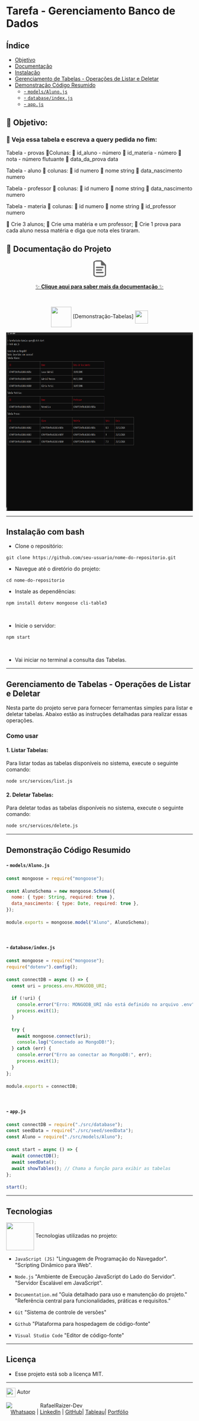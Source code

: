# Tarefa - Gerenciamento Banco de Dados

## Índice

- [Objetivo](#-objetivo)
- [Documentação](#-documentação-do-projeto)
- [Instalação](#instalação-com-bash)
- [Gerenciamento de Tabelas - Operações de Listar e Deletar](#gerenciamento-de-tabelas---operações-de-listar-e-deletar)
- [Demonstração Código Resumido](#demonstração-código-resumido)
  - [- `models/Aluno.js`](#--modelsalunojs)
  - [- `database/index.js`](#--databaseindexjs)
  - [- `app.js`](#--appjs)

## 🌟 Objetivo:

### 🎯 Veja essa tabela e escreva a query pedida no fim:

Tabela - provas
📍Colunas:
📍 id_aluno - número
📍 id_materia - número
📍 nota - número flutuante
📍 data_da_prova data

Tabela - aluno
📍 colunas:
📍 id numero
📍 nome string
📍 data_nascimento numero

Tabela - professor
📍 colunas:
📍 id numero
📍 nome string
📍 data_nascimento numero

Tabela - materia
📍 colunas:
📍 id numero
📍 nome string
📍 id_professor numero

🎯 Crie 3 alunos;
🎯 Crie uma matéria e um professor;
🎯 Crie 1 prova para cada aluno nessa matéria e diga que nota eles tiraram.

## 📖 Documentação do Projeto

 <div align="center">

<img src ="././public/assets/images/doc.png" alt="Descrição da Imagem" height="45">

[✨ **Clique aqui para saber mais da documentação** ✨](https://github.com/RaizerTechDev/tarefaStackX-tabelas-query/blob/master/Documentation.md)

<br>

<div align="center">
  
<img src= "https://media.giphy.com/media/3zSF3Gnr7cxMbi6WoP/giphy.gif" align="center" height="55" width="55"> [Demonstração-Tabelas] <img src= "https://media.giphy.com/media/E5DzZsofmgxc9wjbhX/giphy.gif" align="center" height="35" width="35">

<img height="480em" src="././public/assets/images/readme-tabelas-query.png"  align="center">

<br>

---

<div align="left">

## Instalação com bash

- Clone o repositório:

```
git clone https://github.com/seu-usuario/nome-do-repositorio.git
```

- Navegue até o diretório do projeto:

```
cd nome-do-repositorio
```

- Instale as dependências:

```
npm install dotenv mongoose cli-table3
```

<br>

- Inicie o servidor:

```
npm start
```

<br>

- Vai iniciar no terminal a consulta das Tabelas.

---

## Gerenciamento de Tabelas - Operações de Listar e Deletar

Nesta parte do projeto serve para fornecer ferramentas simples para listar e deletar tabelas. Abaixo estão as instruções detalhadas para realizar essas operações.

### Como usar

#### 1. Listar Tabelas:

Para listar todas as tabelas disponíveis no sistema, execute o seguinte comando:

```bash
node src/services/list.js
```

#### 2. Deletar Tabelas:

Para deletar todas as tabelas disponíveis no sistema, execute o seguinte comando:

```bash
node src/services/delete.js
```

---

## Demonstração Código Resumido

#### - `models/Aluno.js`

```javascript
const mongoose = require("mongoose");

const AlunoSchema = new mongoose.Schema({
  nome: { type: String, required: true },
  data_nascimento: { type: Date, required: true },
});

module.exports = mongoose.model("Aluno", AlunoSchema);
```

<br>

#### - `database/index.js`

```javascript
const mongoose = require("mongoose");
require("dotenv").config();

const connectDB = async () => {
  const uri = process.env.MONGODB_URI;

  if (!uri) {
    console.error("Erro: MONGODB_URI não está definido no arquivo .env");
    process.exit(1);
  }

  try {
    await mongoose.connect(uri);
    console.log("Conectado ao MongoDB!");
  } catch (err) {
    console.error("Erro ao conectar ao MongoDB:", err);
    process.exit(1);
  }
};

module.exports = connectDB;
```

<br>

#### - `app.js`

```javascript
const connectDB = require("./src/database");
const seedData = require("./src/seed/seedData");
const Aluno = require("./src/models/Aluno");

const start = async () => {
  await connectDB();
  await seedData();
  await showTables(); // Chama a função para exibir as tabelas
};

start();
```

---

## Tecnologias

<img src="https://media.giphy.com/media/iT138SodaACo9LImgi/giphy.gif" align="center" height="75" width="75"> Tecnologias utilizadas no projeto:

- `JavaScript (JS)`
  "Linguagem de Programação do Navegador".
  "Scripting Dinâmico para Web".
  <br>

- `Node.js`
  "Ambiente de Execução JavaScript do Lado do Servidor".
  "Servidor Escalável em JavaScript".
  <br>

- `Documentation.md`
  "Guia detalhado para uso e manutenção do projeto."
  "Referência central para funcionalidades, práticas e requisitos."
  <br>

- `Git`
  "Sistema de controle de versões"
  <br>

- `Github`
  "Plataforma para hospedagem de código-fonte"
  <br>

- `Visual Studio Code`
  "Editor de código-fonte"
  <br>

---

## Licença

- Esse projeto está sob a licença MIT.
  <br>

---

<img src="https://media.giphy.com/media/ImmvDZ2c9xPR8gDvHV/giphy.gif" align="center" height="25" width="25"> Autor

<p>
    <img align=left margin=10 width=80 src="https://avatars.githubusercontent.com/u/87991807?v=4"/>
    <p>&nbsp&nbsp&nbspRafaelRaizer-Dev<br>
    &nbsp&nbsp&nbsp<a href="https://api.whatsapp.com/send/?phone=47999327137">Whatsapp</a>&nbsp;|&nbsp;<a href="https://www.linkedin.com/in/rafael-raizer//">LinkedIn</a>&nbsp;|&nbsp;<a href="https://github.com/RaizerTechDev">GitHub</a>|&nbsp;<a href="https://public.tableau.com/app/profile/rafael.raizer">Tableau</a>|&nbsp;<a href="https://raizertechdev-portfolio.netlify.app/">Portfólio</a>&nbsp;</p>
</p>
